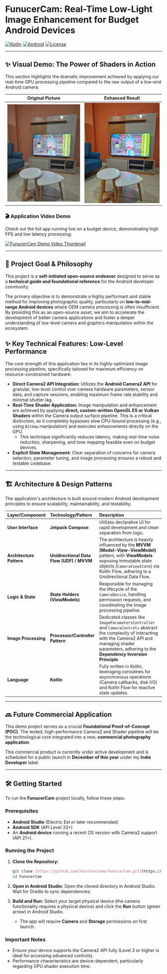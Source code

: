 # FunucerCam: Real-Time Low-Light Image Enhancement for Budget Android Devices

[![Kotlin](https://img.shields.io/badge/Kotlin-7F52FF?style=for-the-badge&logo=kotlin&logoColor=white)](https://kotlinlang.org/)
[![Android](https://img.shields.io/badge/Android-3DDC84?style=for-the-badge&logo=android&logoColor=white)](https://developer.android.com/)
[![License](https://img.shields.io/badge/License-MIT-blue.svg)](https://opensource.org/licenses/MIT)

---

## ✨ Visual Demo: The Power of Shaders in Action

This section highlights the dramatic improvement achieved by applying our real-time GPU processing pipeline compared to the raw output of a low-end Android camera.

| Original Picture |                                                         Enhanced Result                                                         |
| :---: |:-------------------------------------------------------------------------------------------------------------------------------:|
| <img src="gallery/originalPicture.jpeg" width="450" alt="Original low-light image with noise and low dynamic range"> | <img src="gallery/result.jpeg" width="450" alt="Enhanced image with reduced noise, improved clarity, and better dynamic range"> |

### 🎬 Application Video Demo

Check out the full app running live on a budget device, demonstrating high FPS and low latency processing:

[![FunucerCam Demo Video Thumbnail](https://img.youtube.com/vi/XodV7CZFk8k/0.jpg)](https://www.youtube.com/watch?v=XodV7CZFk8k)

---

## 🚀 Project Goal & Philosophy

This project is a **self-initiated open-source endeavor** designed to serve as a **technical guide and foundational reference** for the Android developer community.

The primary objective is to demonstrate a highly performant and stable method for improving photographic quality, particularly on **low-to-mid-range Android devices** where OEM camera processing is often insufficient. By providing this as an open-source asset, we aim to accelerate the development of better camera applications and foster a deeper understanding of low-level camera and graphics manipulation within the ecosystem.

## ✨ Key Technical Features: Low-Level Performance

The core strength of this application lies in its highly-optimized image processing pipeline, specifically tailored for maximum efficiency on resource-constrained hardware:

* **Direct Camera2 API Integration:** Utilizes the **Android Camera2 API** for granular, low-level control over camera hardware parameters, sensor data, and capture sessions, enabling maximum frame rate stability and minimal shutter lag.
* **Real-Time Shader Application:** Image manipulation and enhancement are achieved by applying **direct, custom-written OpenGL ES or Vulkan Shaders** within the Camera output surface pipeline. This is a critical distinction, as it completely bypasses slow CPU-bound processing (e.g., using `Bitmap` manipulation) and executes enhancements directly on the GPU.
    * This technique significantly reduces latency, making real-time noise reduction, sharpening, and tone mapping feasible even on budget devices.
* **Explicit State Management:** Clear separation of concerns for camera selection, parameter tuning, and image processing ensures a robust and testable codebase.

---

## 🏗 Architecture & Design Patterns

The application's architecture is built around modern Android development principles to ensure scalability, maintainability, and testability.

| Layer/Component | Technology/Pattern | Description |
| :--- | :--- | :--- |
| **User Interface** | **Jetpack Compose** | Utilizes declarative UI for rapid development and clean separation from logic. |
| **Architecture Pattern** | **Unidirectional Data Flow (UDF) / MVVM** | The architecture is heavily influenced by the **MVVM (Model-View-ViewModel)** pattern, with **ViewModels** exposing immutable state objects (`CameraViewState`) via Kotlin Flow, adhering to a Unidirectional Data Flow. |
| **Logic & State** | **State Holders (ViewModels)** | Responsible for managing the lifecycle of the `CameraDevice`, handling permission requests, and coordinating the image processing pipeline. |
| **Image Processing** | **Processor/Controller Pattern** | Dedicated classes like `ImageParametersController` and `CameraControls` abstract the complexity of interacting with the Camera2 API and managing shader parameters, adhering to the **Dependency Inversion Principle**. |
| **Language** | **Kotlin** | Fully written in Kotlin, leveraging coroutines for asynchronous operations (Camera callbacks, disk I/O) and Kotlin Flow for reactive state updates. |

---

## 🔜 Future Commercial Application

This demo project serves as a crucial **Foundational Proof-of-Concept (POC)**. The tested, high-performance Camera2 and Shader pipeline will be the technological core integrated into a new, **commercial photography application**.

This commercial product is currently under active development and is scheduled for a public launch in **December of this year** under my **Indie Developer** label.

---

## 🛠 Getting Started

To run the **FunucerCam** project locally, follow these steps.

### Prerequisites

* **Android Studio** (Electric Eel or later recommended)
* **Android SDK** (API Level 33+)
* An **Android device** running a recent OS version with Camera2 support (API 21+).

### Running the Project

1.  **Clone the Repository:**
    ```bash
    git clone [https://github.com/YourUsername/FunucerCam.git](https://github.com/YourUsername/FunucerCam.git)
    cd FunucerCam
    ```

2.  **Open in Android Studio:**
    Open the cloned directory in Android Studio. Wait for Gradle to sync dependencies.

3.  **Build and Run:**
    Select your target physical device (the camera functionality requires a physical device) and click the **Run** button (green arrow) in Android Studio.
    * The app will require **Camera** and **Storage** permissions on first launch.

### Important Notes

* Ensure your device supports the Camera2 API fully (Level 3 or higher is ideal for accessing advanced controls).
* Performance characteristics are device-dependent, particularly regarding GPU shader execution time.
